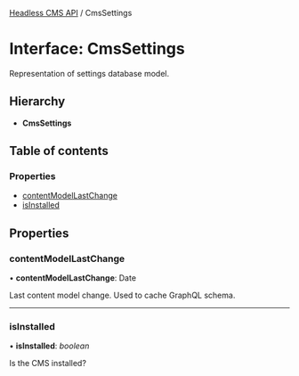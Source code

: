 [Headless CMS API](../index) / CmsSettings

# Interface: CmsSettings

Representation of settings database model.

## Hierarchy

* **CmsSettings**

## Table of contents

### Properties

- [contentModelLastChange](cmssettings#contentmodellastchange)
- [isInstalled](cmssettings#isinstalled)

## Properties

### contentModelLastChange

• **contentModelLastChange**: Date

Last content model change. Used to cache GraphQL schema.

___

### isInstalled

• **isInstalled**: *boolean*

Is the CMS installed?
